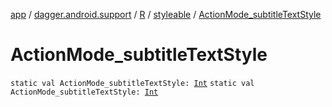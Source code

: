 [app](../../../index.md) / [dagger.android.support](../../index.md) / [R](../index.md) / [styleable](index.md) / [ActionMode_subtitleTextStyle](./-action-mode_subtitle-text-style.md)

# ActionMode_subtitleTextStyle

`static val ActionMode_subtitleTextStyle: `[`Int`](https://kotlinlang.org/api/latest/jvm/stdlib/kotlin/-int/index.html)
`static val ActionMode_subtitleTextStyle: `[`Int`](https://kotlinlang.org/api/latest/jvm/stdlib/kotlin/-int/index.html)